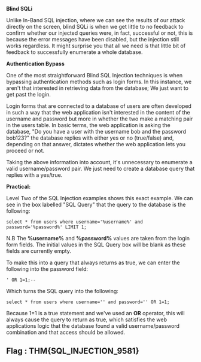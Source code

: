 
**Blind SQLi**

Unlike In-Band SQL injection, where we can see the results of our attack directly on the screen, blind SQLi is when we get little to no feedback to confirm whether our injected queries were, in fact, successful or not, this is because the error messages have been disabled, but the injection still works regardless. It might surprise you that all we need is that little bit of feedback to successfully enumerate a whole database.  

  

**Authentication Bypass**

One of the most straightforward Blind SQL Injection techniques is when bypassing authentication methods such as login forms. In this instance, we aren't that interested in retrieving data from the database; We just want to get past the login. 

  

Login forms that are connected to a database of users are often developed in such a way that the web application isn't interested in the content of the username and password but more in whether the two make a matching pair in the users table. In basic terms, the web application is asking the database, "Do you have a user with the username bob and the password bob123?" the database replies with either yes or no (true/false) and, depending on that answer, dictates whether the web application lets you proceed or not. 

  

Taking the above information into account, it's unnecessary to enumerate a valid username/password pair. We just need to create a database query that replies with a yes/true.

  

**Practical:**

Level Two of the SQL Injection examples shows this exact example. We can see in the box labelled "SQL Query" that the query to the database is the following:

  

`select * from users where username='%username%' and password='%password%' LIMIT 1;`

  

N.B The **%username%** and **%password%** values are taken from the login form fields. The initial values in the SQL Query box will be blank as these fields are currently empty.

  

To make this into a query that always returns as true, we can enter the following into the password field:

  

`' OR 1=1;--`

  

Which turns the SQL query into the following:

  

`select * from users where username='' and password='' OR 1=1;`

  

Because 1=1 is a true statement and we've used an **OR** operator, this will always cause the query to return as true, which satisfies the web applications logic that the database found a valid username/password combination and that access should be allowed.


## Flag : THM{SQL_INJECTION_9581}
